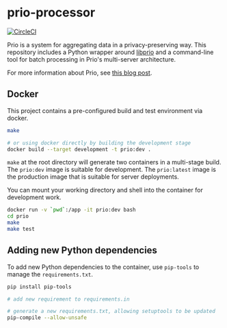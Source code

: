 # prio-processor

[![CircleCI](https://circleci.com/gh/mozilla/prio-processor.svg?style=svg)](https://circleci.com/gh/mozilla/prio-processor)

Prio is a system for aggregating data in a privacy-preserving way. This
repository includes a Python wrapper around
[libprio](https://github.com/mozilla/libprio) and a command-line tool for batch
processing in Prio's multi-server architecture.

For more information about Prio, see [this blog
post](https://hacks.mozilla.org/2018/10/testing-privacy-preserving-telemetry-with-prio/).

## Docker

This project contains a pre-configured build and test environment via docker.

```bash
make

# or using docker directly by building the development stage
docker build --target development -t prio:dev .
```

`make` at the root directory will generate two containers in a multi-stage
build. The `prio:dev` image is suitable for development. The `prio:latest` image
is the production image that is suitable for server deployments.

You can mount your working directory and shell into the container for
development work.

```bash
docker run -v `pwd`:/app -it prio:dev bash
cd prio
make
make test
```

## Adding new Python dependencies

To add new Python dependencies to the container, use `pip-tools` to manage the
`requirements.txt`.

```bash
pip install pip-tools

# add new requirement to requirements.in

# generate a new requirements.txt, allowing setuptools to be updated
pip-compile --allow-unsafe
```
